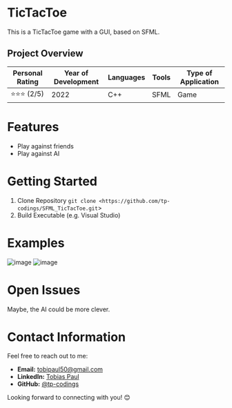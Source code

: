 # TicTacToe

This is a TicTacToe game with a GUI, based on SFML.

## Project Overview

| Personal Rating | Year of Development | Languages | Tools | Type of Application |
| --- | --- | --- | --- | --- |
| ⭐️⭐️⭐️ (2/5) | 2022 | C++ | SFML | Game |

# Features
- Play against friends
- Play against AI
  
# Getting Started

1. Clone Repository
`git clone <https://github.com/tp-codings/SFML_TicTacToe.git`>
2. Build Executable (e.g. Visual Studio)

# Examples
![image](https://github.com/tp-codings/SFML_TicTacToe/assets/118997294/af2539d1-96fd-4913-89c6-0fb74df7f6dd)
![image](https://github.com/tp-codings/SFML_TicTacToe/assets/118997294/7bd4ca5e-7e19-476b-8db3-8e6ef6f6028b)

# Open Issues
Maybe, the AI could be more clever.

# Contact Information

Feel free to reach out to me:

- **Email:** [tobipaul50@gmail.com](mailto:tobipaul50@gmail.com)
- **LinkedIn:** [Tobias Paul](https://www.linkedin.com/in/tobias-paul-657513276/)
- **GitHub:** [@tp-codings](https://github.com/tp-codings)

Looking forward to connecting with you! 😊
